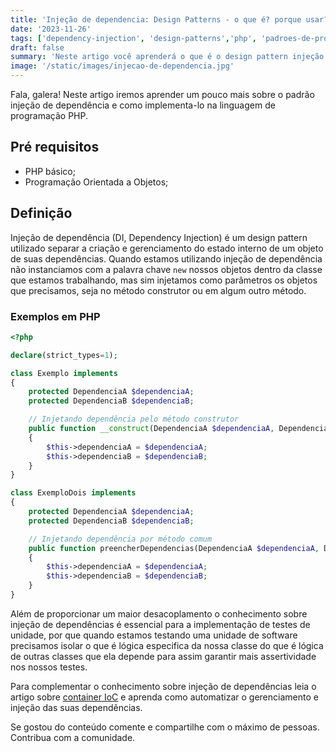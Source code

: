 ```yaml
---
title: 'Injeção de dependencia: Design Patterns - o que é? porque usar? Resumo com exemplos em PHP!'
date: '2023-11-26'
tags: ['dependency-injection', 'design-patterns','php', 'padroes-de-projeto', 'injecao-de-dependencia']
draft: false
summary: 'Neste artigo você aprenderá o que é o design pattern injeção de dependencia e como utiliza-lo para escrever códigos melhores.'
image: '/static/images/injecao-de-dependencia.jpg'
---
```


Fala, galera! Neste artigo iremos aprender um pouco mais sobre o padrão injeção de dependência e como implementa-lo na linguagem de programação PHP.

## Pré requisitos

- PHP básico;
- Programação Orientada a Objetos;

## Definição

Injeção de dependência (DI, Dependency Injection) é um design pattern utilizado separar a criação e gerenciamento do estado interno de um objeto de suas dependências. Quando estamos utilizando injeção de dependência não instanciamos com a palavra chave ```new``` nossos objetos dentro da classe que estamos trabalhando, mas sim injetamos como parâmetros os objetos que precisamos, seja no método construtor ou em algum outro método.

### Exemplos em PHP

```php
<?php

declare(strict_types=1);

class Exemplo implements
{
    protected DependenciaA $dependenciaA;
    protected DependenciaB $dependenciaB;

    // Injetando dependência pelo método construtor
    public function __construct(DependenciaA $dependenciaA, DependenciaB $dependenciaB)
    {
        $this->dependenciaA = $dependenciaA;
        $this->dependenciaB = $dependenciaB;
    }
}

class ExemploDois implements
{
    protected DependenciaA $dependenciaA;
    protected DependenciaB $dependenciaB;

    // Injetando dependência por método comum
    public function preencherDependencias(DependenciaA $dependenciaA, DependenciaB $dependenciaB)
    {
        $this->dependenciaA = $dependenciaA;
        $this->dependenciaB = $dependenciaB;
    }
}
```

Além de proporcionar um maior desacoplamento o conhecimento sobre injeção de dependências é essencial para a implementação de testes de unidade, por que quando estamos testando uma unidade de software precisamos isolar o que é lógica especifica da nossa classe do que é lógica de outras classes que ela depende para assim garantir mais assertividade nos nossos testes.

Para complementar o conhecimento sobre injeção de dependências leia o artigo sobre [container IoC](https://devcontratado.com/blog/engenharia-de-software/design-patterns/container-ioc) e aprenda como automatizar o gerenciamento e injeção das suas dependências.

Se gostou do conteúdo comente e compartilhe com o máximo de pessoas. Contribua com a comunidade.
